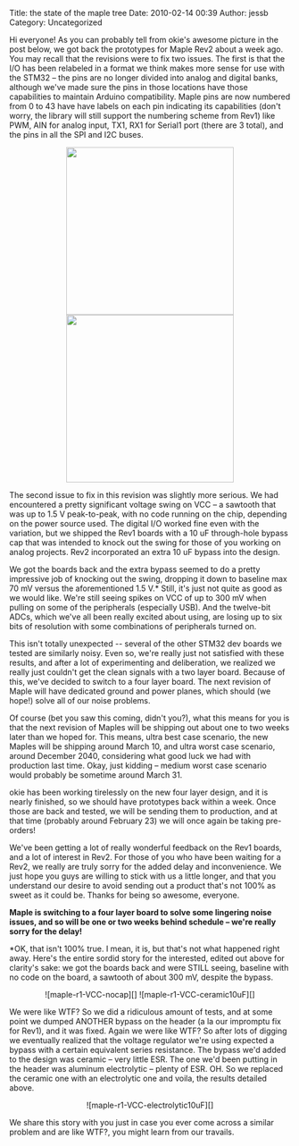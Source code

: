 Title: the state of the maple tree
Date: 2010-02-14 00:39
Author: jessb
Category: Uncategorized

Hi everyone! As you can probably tell from okie's awesome picture in the post
below, we got back the prototypes for Maple Rev2 about a week ago. You may
recall that the revisions were to fix two issues. The first is that the I/O has
been relabeled in a format we think makes more sense for use with the STM32 –
the pins are no longer divided into analog and digital banks, although we've
made sure the pins in those locations have those capabilities to maintain
Arduino compatibility. Maple pins are now numbered from 0 to 43 have have
labels on each pin indicating its capabilities (don't worry, the library will
still support the numbering scheme from Rev1) like PWM, AIN for analog input,
TX1, RX1 for Serial1 port (there are 3 total), and the pins in all the SPI and
I2C buses.

<center>
<img src="/static/images/old/dropbox/maple-v25-front.png" width="300px;"> 
<img src="/static/images/old/dropbox/maple-v25-back.png" width="300px;">
</center>

The second issue to fix in this revision was slightly more serious. We had
encountered a pretty significant voltage swing on VCC – a sawtooth that was up
to 1.5 V peak-to-peak, with no code running on the chip, depending on the power
source used. The digital I/O worked fine even with the variation, but we
shipped the Rev1 boards with a 10 uF through-hole bypass cap that was intended
to knock out the swing for those of you working on analog projects. Rev2
incorporated an extra 10 uF bypass into the design.

We got the boards back and the extra bypass seemed to do a pretty impressive
job of knocking out the swing, dropping it down to baseline max 70 mV versus
the aforementioned 1.5 V.\* Still, it's just not quite as good as we would
like.  We're still seeing spikes on VCC of up to 300 mV when pulling on some of
the peripherals (especially USB). And the twelve-bit ADCs, which we've all been
really excited about using, are losing up to six bits of resolution with some
combinations of peripherals turned on.

This isn't totally unexpected -- several of the other STM32 dev boards we
tested are similarly noisy. Even so, we're really just not satisfied with these
results, and after a lot of experimenting and deliberation, we realized we
really just couldn't get the clean signals with a two layer board. Because of
this, we've decided to switch to a four layer board. The next revision of Maple
will have dedicated ground and power planes, which should (we hope!) solve all
of our noise problems.

Of course (bet you saw this coming, didn't you?), what this means for you is
that the next revision of Maples will be shipping out about one to two weeks
later than we hoped for. This means, ultra best case scenario, the new Maples
will be shipping around March 10, and ultra worst case scenario, around
December 2040, considering what good luck we had with production last time.
Okay, just kidding – medium worst case scenario would probably be sometime
around March 31.

okie has been working tirelessly on the new four layer design, and it is nearly
finished, so we should have prototypes back within a week. Once those are back
and tested, we will be sending them to production, and at that time (probably
around February 23) we will once again be taking pre-orders!

We've been getting a lot of really wonderful feedback on the Rev1 boards, and a
lot of interest in Rev2.  For those of you who have been waiting for a Rev2, we
really are truly sorry for the added delay and inconvenience. We just hope you
guys are willing to stick with us a little longer, and that you understand our
desire to avoid sending out a product that's not 100% as sweet as it could be.
Thanks for being so awesome, everyone.

**Maple is switching to a four layer board to solve some lingering noise
issues, and so will be one or two weeks behind schedule – we're really sorry
for the delay!**

\*OK, that isn't 100% true. I mean, it is, but that's not what happened right
away. Here's the entire sordid story for the interested, edited out above for
clarity's sake: we got the boards back and were STILL seeing, baseline with no
code on the board, a sawtooth of about 300 mV, despite the bypass. 

<center>
![maple-r1-VCC-nocap][] ![maple-r1-VCC-ceramic10uF][]
</center>

We were like WTF? So we did a ridiculous amount of tests, and at some point we
dumped ANOTHER bypass on the header (a la our impromptu fix for Rev1), and it
was fixed. Again we were like WTF? So after lots of digging we eventually
realized that the voltage regulator we're using expected a bypass with a
certain equivalent series resistance. The bypass we'd added to the design was
ceramic – very little ESR. The one we'd been putting in the header was aluminum
electrolytic – plenty of ESR. OH. So we replaced the ceramic one with an
electrolytic one and voila, the results detailed above.

<center>
![maple-r1-VCC-electrolytic10uF][]
</center>

We share this story with you just in case you ever come across a similar
problem and are like WTF?, you might learn from our travails.

  [maple-r1-VCC-nocap]: /static/images/old/maple-r1-VCC-nocap-150x150.jpg "maple-r1-VCC-nocap"
  [maple-r1-VCC-ceramic10uF]: /static/images/old/maple-r1-VCC-ceramic10uF-150x150.jpg "maple-r1-VCC-ceramic10uF"
  [maple-r1-VCC-electrolytic10uF]: /static/images/old/maple-r1-VCC-electrolytic10uF-150x150.jpg "maple-r1-VCC-electrolytic10uF"
